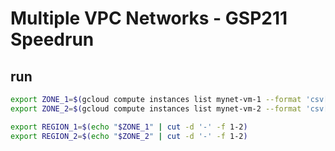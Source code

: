 # Multiple VPC Networks - GSP211 Speedrun

## run

```bash
export ZONE_1=$(gcloud compute instances list mynet-vm-1 --format 'csv[no-heading](zone)')
export ZONE_2=$(gcloud compute instances list mynet-vm-2 --format 'csv[no-heading](zone)')

export REGION_1=$(echo "$ZONE_1" | cut -d '-' -f 1-2)
export REGION_2=$(echo "$ZONE_2" | cut -d '-' -f 1-2)


```